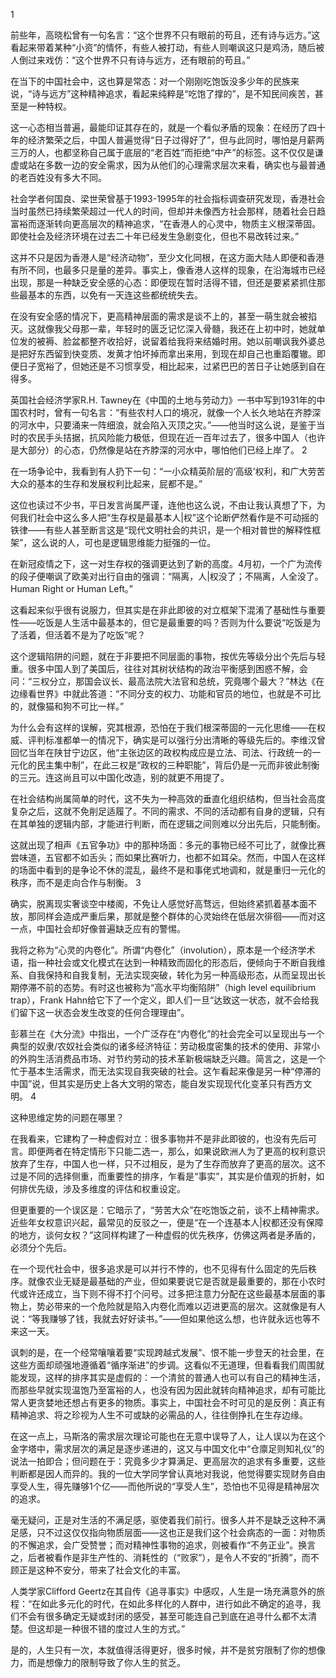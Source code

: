 

1

前些年，高晓松曾有一句名言：“这个世界不只有眼前的苟且，还有诗与远方。”这看起来带着某种“小资”的情怀，有些人被打动，有些人则嘲讽这只是鸡汤，随后被人倒过来戏仿：“这个世界不只有诗与远方，还有眼前的苟且。”

在当下的中国社会中，这也算是常态：对一个刚刚吃饱饭没多少年的民族来说，“诗与远方”这种精神追求，看起来纯粹是“吃饱了撑的”，是不知民间疾苦，甚至是一种特权。

这一心态相当普遍，最能印证其存在的，就是一个看似矛盾的现象：在经历了四十年的经济繁荣之后，中国人普遍觉得“日子过得好了”，但与此同时，哪怕是月薪两三万的人，也都坚称自己属于底层的“老百姓”而拒绝“中产”的标签。这不仅仅是谦虚或站在多数一边的安全需求，因为从他们的心理需求层次来看，确实也与最普通的老百姓没有多大不同。

社会学者何国良、梁世荣曾基于1993-1995年的社会指标调查研究发现，香港社会当时虽然已持续繁荣超过一代人的时间，但却并未像西方社会那样，随着社会日趋富裕而逐渐转向更高层次的精神追求，“在香港人的心灵中，物质主义根深蒂固。即使社会及经济环境在过去二十年已经发生急剧变化，但也不易改转过来。”

这并不只是因为香港人是“经济动物”，至少文化同根，在这方面大陆人即便和香港有所不同，也最多只是量的差异。事实上，像香港人这样的现象，在沿海城市已经出现，那是一种缺乏安全感的心态：即便现在暂时活得不错，但还是要紧紧抓住那些最基本的东西，以免有一天连这些都统统失去。

在没有安全感的情况下，更高精神层面的需求是谈不上的，甚至一萌生就会被掐灭。这就像我父母那一辈，年轻时的匮乏记忆深入骨髓，我还在上初中时，她就单位发的被褥、脸盆都整齐收拾好，说留着给我将来结婚时用。她以前嘲讽我外婆总是把好东西留到快变质、发黄才怕坏掉而拿出来用，到现在却自己也重蹈覆辙。即便日子宽裕了，但她还是不习惯享受，相比起来，过紧巴巴的苦日子让她感到自在得多。

英国社会经济学家R.H. Tawney在《中国的土地与劳动力》一书中写到1931年的中国农村时，曾有一句名言：“有些农村人口的境况，就像一个人长久地站在齐脖深的河水中，只要涌来一阵细浪，就会陷入灭顶之灾。”——他当时这么说，是鉴于当时的农民手头拮据，抗风险能力极低，但现在近一百年过去了，很多中国人（也许是大部分）的心态，仍然像是站在齐脖深的河水中，哪怕他们已经上岸了。 2

在一场争论中，我看到有人扔下一句：“一小众精英阶层的‘高级’权利，和广大劳苦大众的基本的生存和发展权利比起来，屁都不是。”

这位也读过不少书，平日发言尚属严谨，连他也这么说，不由让我认真想了下，为何我们社会中这么多人把“生存权是最基本人|权”这个论断俨然看作是不可动摇的铁律——有些人甚至断言这是“现代文明社会的共识，是一个相对普世的解释性框架”，这么说的人，可也是逻辑思维能力挺强的一位。

在新冠疫情之下，这一对生存权的强调更达到了新的高度。4月初，一个广为流传的段子便嘲讽了欧美对出行自由的强调：“隔离，人|权没了；不隔离，人全没了。Human Right or Human Left。”

这看起来似乎很有说服力，但其实是在非此即彼的对立框架下混淆了基础性与重要性——吃饭是人生活中最基本的，但它是最重要的吗？否则为什么要说“吃饭是为了活着，但活着不是为了吃饭”呢？

这个逻辑陷阱的问题，就在于非要把不同层面的事物，按优先等级分出个先后与轻重。很多中国人到了美国后，往往对其树状结构的政治平衡感到困惑不解，会问：“三权分立，那国会议长、最高法院大法官和总统，究竟哪个最大？”林达《在边缘看世界》中就此答道：“不同分支的权力、功能和官员的地位，也就是不可比的，就像猫和狗不可比一样。”

为什么会有这样的误解，究其根源，恐怕在于我们根深蒂固的一元化思维——在权威、评判标准都单一的情况下，确实是可以强行分出清晰的等级先后的。李维汉曾回忆当年在陕甘宁边区，他“主张边区的政权构成应是立法、司法、行政统一的一元化的民主集中制”，在此三权是“政权的三种职能”，背后仍是一元而非彼此制衡的三元。连这尚且可以中国化改造，别的就更不用提了。

在社会结构尚属简单的时代，这不失为一种高效的垂直化组织结构，但当社会高度复杂之后，这就不免削足适履了。不同的需求、不同的活动都有自身的逻辑，只有在其单独的逻辑内部，才能进行判断，而在逻辑之间则难以分出先后，只能制衡。

这就出现了相声《五官争功》中的那种场面：多元的事物已经不可比了，就像比赛尝味道，五官都不如舌头；而如果比赛听力，也都不如耳朵。然而，中国人在这样的场面中看到的是争论不休的混乱，最终不是和事佬式地调和，就是重归一元化的秩序，而不是走向合作与制衡。 3

确实，脱离现实奢谈空中楼阁，不免让人感觉好高骛远，但始终紧抓着基本面不放，那同样会造成严重后果，那就是整个群体的心灵始终在低层次徘徊——而对这一点，中国社会却好像普遍缺乏应有的警惕。

我将之称为“心灵的内卷化”。所谓“内卷化”（involution），原本是一个经济学术语，指一种社会或文化模式在达到一种精致而固化的形态后，便倾向于不断自我维系、自我保持和自我复制，无法实现突破，转化为另一种高级形态，从而呈现出长期停滞不前的态势。有时这也被称为“高水平均衡陷阱”（high level equilibrium trap），Frank Hahn给它下了一个定义，即人们一旦“达致这一状态，就不会给我们留下这一状态会发生改变的任何合理理由”。

彭慕兰在《大分流》中指出，一个广泛存在“内卷化”的社会完全可以呈现出与一个典型的奴隶/农奴社会类似的诸多经济特征：劳动极度密集的技术的使用、非常小的外购生活消费品市场、对节约劳动的技术革新极端缺乏兴趣。简言之，这是一个忙于基本生活需求，而无法实现自我突破的社会。这乍看起来像是另一种“停滞的中国”说，但其实是历史上各大文明的常态，能自发实现现代化变革只有西方文明。 4

这种思维定势的问题在哪里？

在我看来，它建构了一种虚假对立：很多事物并不是非此即彼的，也没有先后可言。即便两者在特定情形下只能二选一，那么，如果说欧洲人为了更高的权利意识放弃了生存，中国人也一样，只不过相反，是为了生存而放弃了更高的层次。这不过是不同的选择侧重，而重要性的排序，乍看是“事实”，其实是价值观的折射，如何排优先级，涉及多维度的评估和权重设定。

但更重要的一个误区是：它暗示了，“劳苦大众”在吃饱饭之前，谈不上精神需求。近些年女权意识兴起，最常见的反驳之一，便是“在一个连基本人|权都还没有保障的地方，谈何女权？”这同样构建了一种虚假的优先秩序，仿佛这两者是矛盾的，必须分个先后。

在一个现代社会中，很多追求是可以并行不悖的，也不见得有什么固定的先后秩序。就像农业无疑是最基础的产业，但如果要说它是否就是最重要的，那在小农时代或许还成立，当下则不得不打个问号。过多把注意力分配在这些最基本层面的事物上，势必带来的一个危险就是陷入内卷化而难以迈进更高的层次。这就像是有人说：“等我赚够了钱，我就去好好读书。”——但如果他这么想，也许就永远也等不来这一天。

讽刺的是，在一个经常嚷嚷着要“实现跨越式发展”、恨不能一步登天的社会里，在这些方面却顽强地遵循着“循序渐进”的步调。这看似不无道理，但看看我们周围就能发现，这样的排序其实是虚假的：一个清贫的普通人也可以有自己的精神生活，而那些早就实现温饱乃至富裕的人，也没有因为因此就转向精神追求，却有可能比常人更贪婪地还想占有更多的物质。事实上，中国社会不时可见的是反例：真正有精神追求、将之珍视为人生不可或缺的必需品的人，往往倒挣扎在生存边缘。

在这一点上，马斯洛的需求层次理论可能也在无意中误导了人，让人误以为在这个金字塔中，需求层次的满足是逐步递进的，这又与中国文化中“仓廪足则知礼仪”的说法一拍即合；但问题在于：究竟多少才算满足、更高层次的追求有多重要，这些判断都是因人而异的。我的一位大学同学曾认真地对我说，他觉得要实现财务自由享受人生，得先赚够1个亿——而他所说的“享受人生”，恐怕也不见得是精神层次的追求。

毫无疑问，正是对生活的不满足感，驱使着我们前行。很多人并不是缺乏这种不满足感，只不过这仅仅指向物质层面——这也正是我们这个社会病态的一面：对物质的不懈追求，会广受赞誉；而对精神性事物的追求，则被看作“不务正业”。换言之，后者被看作是非生产性的、消耗性的（“败家”），是令人不安的“折腾”，而不顾正是这种不安分，带来了社会文化的丰富。

人类学家Clifford Geertz在其自传《追寻事实》中感叹，人生是一场充满意外的旅程：“在如此多元化的时代，在如此多样化的人群中，进行如此不确定的追寻，我们不会有很多确定无疑或封闭的感受，甚至可能连自己到底在追寻什么都不太清楚。但这却是一种很不错的度过人生的方式。”

是的，人生只有一次，本就值得活得更好，很多时候，并不是贫穷限制了你的想像力，而是想像力的限制导致了你人生的贫乏。


